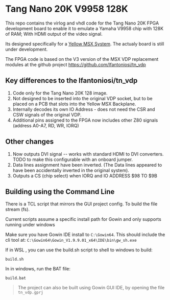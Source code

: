 # Tang Nano 20K V9958 128K

This repo contains the virlog and vhdl code for the Tang Nano 20K FPGA development board to enable it to emulate a Yamaha V9958 chip with 128K of RAM; With HDMI output of the video signal.

Its designed specifically for a [Yellow MSX System](https://www.tindie.com/stores/dinotron/).  The actualy board is still under development.

The FPGA code is based on the V3 version of the MSX VDP replacement modules at the github project https://github.com/lfantoniosi/tn_vdp

## Key differences to the lfantoniosi/tn_vdp

1. Code only for the Tang Nano 20K 128 image.
2. Not designed to be inserted into the original VDP socket, but to be placed on a PCB that slots into the Yellow MSX Backplane.
3. Internally decodes its own IO Address - does not need the CSR and CSW signals of the original VDP.
4. Additional pins assigned to the FPGA now includes other Z80 signals (address A0-A7, RD, WR, IORQ)

## Other changes

1. Now outputs DVI signal -- works with standard HDMI to DVI converters. TODO to make this configurable with an onboard jumper.
2. Data lines assignment have been inverted. (The Data lines appeared to have been accidentally inverted in the original system).
3. Outputs a CS (chip select) when IORQ and IO ADDRESS $98 TO $9B

## Building using the Command Line

There is a TCL script that mirrors the GUI project config.  To build the file stream (fs).

Current scripts assume a specific install path for Gowin and only supports running under windows

Make sure you have Gowin IDE install to `C:\Gowin64`.  This should include the cli tool at: `C:\Gowin64\Gowin_V1.9.9.01_x64\IDE\bin\gw_sh.exe`

If in WSL , you can use the build.sh script to shell to windows to build:

```
build.sh
```

In in windows, run the BAT file:

```
build.bat
```

> The project can also be built using Gowin GUI IDE, by opening the file `tn_vdp.gprj`
